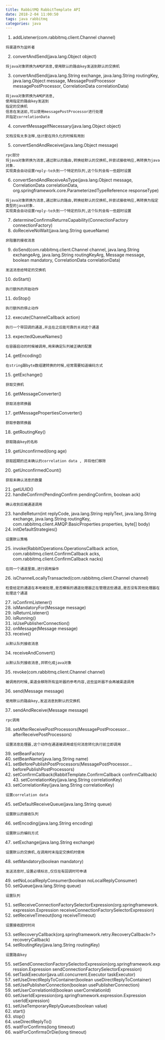 ```yaml
---
title: RabbitMQ RabbitTemplate API
date: 2018-2-04 11:00:50
tags: java rabbitmq
categories: java
---
```

1. addListener(com.rabbitmq.client.Channel channel)
```
将渠道作为监听者
```
2. convertAndSend(java.lang.Object object)
```
将java对象转换为AMQP消息,使用默认的路由key发送到默认的交换机
```
3. convertAndSend(java.lang.String exchange, java.lang.String routingKey, java.lang.Object message, MessagePostProcessor messagePostProcessor, CorrelationData correlationData)
```
将java对象转换为AMQP消息,
使用指定的路由key发送到
指定的交换机
信息在发送前,可以使用messagePostProcessor进行处理
并指定correlationData
```
4. convertMessageIfNecessary(java.lang.Object object) 
```
文档没有太多注释,估计是在持久化的时候有用到
```
5. 	convertSendAndReceive(java.lang.Object message)

```
rpc部分
将java对象转换为消息,通过默认的路由,转换给默认的交换机,并尝试接收响应,再转换为java对象.
实现类会自动设置reply-to头到一个特定的队列,这个队列会有一些超时设置
```
6. convertSendAndReceiveAsType(java.lang.Object message, CorrelationData correlationData, org.springframework.core.ParameterizedTypeReference<T> responseType)

```
将java对象转换为消息,通过默认的路由,转换给默认的交换机,并尝试接收响应,再转换为指定类型的java对象.
实现类会自动设置reply-to头到一个特定的队列,这个队列会有一些超时设置
```

7. determineConfirmsReturnsCapability(ConnectionFactory connectionFactory) 
8. doReceiveNoWait(java.lang.String queueName)

```
非阻塞的接收消息
```
9. doSend(com.rabbitmq.client.Channel channel, java.lang.String exchangeArg, java.lang.String routingKeyArg, Message message, boolean mandatory, CorrelationData correlationData)

```
发送消息给特定的交换机
```
10. doStart()

```
执行额外的开始动作
```
11. doStop()

```
执行额外的停止动作
```
12. execute(ChannelCallback<T> action)

```
执行一个带回调的通道,并且在之后能可靠的关闭这个通道
```
13. expectedQueueNames()

```
在容器启动的时候被调用,用来确定队列被正确的配置
```
14. getEncoding()

```
在string跟byte数组建转换的时候,经常需要知道编码方式
```
15. getExchange() 

```
获取交换机
```
16. getMessageConverter()

```
获取消息转换器
```
17. getMessagePropertiesConverter()

```
获取参数转换器
```
18. getRoutingKey() 

```
获取路由key的名称
```
19. getUnconfirmed(long age)

```
获取超期的还未确认的correlation data , 并将他们移除
```
20. getUnconfirmedCount()

```
获取未确认消息的数量
```
21. getUUID()
22. handleConfirm(PendingConfirm pendingConfirm, boolean ack)

```
确认收到后被通道调用
```
23. handleReturn(int replyCode, java.lang.String replyText, java.lang.String exchange, java.lang.String routingKey, com.rabbitmq.client.AMQP.BasicProperties properties, byte[] body) 
24. initDefaultStrategies()

```
设置默认策略
```
25. invoke(RabbitOperations.OperationsCallback<T> action, com.rabbitmq.client.ConfirmCallback acks, com.rabbitmq.client.ConfirmCallback nacks)

```
在同一个通道里面,进行调用操作
```
26. isChannelLocallyTransacted(com.rabbitmq.client.Channel channel)

```
检查给定的通道在本地被处理,是否模板的通道处理器正在管理这些通道,是否没有其他处理器在处理这个通道
```
27. isConfirmListener() 
28. isMandatoryFor(Message message)
29. isReturnListener() 
30. isRunning() 
31. isUsePublisherConnection()
32. onMessage(Message message) 
33. receive()

```
从默认队列接收消息
```
34. receiveAndConvert()

```
从默认队列接收消息,并转化成java对象
```
35. revoke(com.rabbitmq.client.Channel channel)

```
被调用的时候,渠道会移除所有监听器的参考内容,这些监听器不会再被渠道调用
```
36. send(Message message)

```
使用默认的路由key,发送消息到默认的交换机
```
37. sendAndReceive(Message message)

```
rpc调用
```
38. setAfterReceivePostProcessors(MessagePostProcessor... afterReceivePostProcessors)

```
设置消息处理器,这个动作在通道被调用或任何消息转化执行前立即调用
```
39. setBeanFactory
40. setBeanName(java.lang.String name) 
41. setBeforePublishPostProcessors(MessagePostProcessor... beforePublishPostProcessors)
42. setConfirmCallback(RabbitTemplate.ConfirmCallback confirmCallback) 43. setCorrelationKey(java.lang.String correlationKey)
44. setCorrelationKey(java.lang.String correlationKey)

```
设置correlation data
```
45. setDefaultReceiveQueue(java.lang.String queue)

```
设置默认的接收队列
```
46.	setEncoding(java.lang.String encoding)

```
设置默认的编码方式
```
47. setExchange(java.lang.String exchange)
```
设置默认的交换机,在调用时未指定交换机时使用
```
48. setMandatory(boolean mandatory)

```
发送消息时,设置必填标志,仅仅在有回调时可申请
```
49. setNoLocalReplyConsumer(boolean noLocalReplyConsumer)
50. setQueue(java.lang.String queue)	

```
设置队列
```
51. setReceiveConnectionFactorySelectorExpression(org.springframework.expression.Expression receiveConnectionFactorySelectorExpression)
52. setReceiveTimeout(long receiveTimeout)

```
设置接收超时时间
```
53. setRecoveryCallback(org.springframework.retry.RecoveryCallback<?> recoveryCallback)
54. setRoutingKey(java.lang.String routingKey)

```
设置路由key
```
55. setSendConnectionFactorySelectorExpression(org.springframework.expression.Expression sendConnectionFactorySelectorExpression)
56. setTaskExecutor(java.util.concurrent.Executor taskExecutor)
57. setUseDirectReplyToContainer(boolean useDirectReplyToContainer)
58. setUsePublisherConnection(boolean usePublisherConnection)
59. setUserCorrelationId(boolean userCorrelationId)
60. setUserIdExpression(org.springframework.expression.Expression userIdExpression)
61. setUseTemporaryReplyQueues(boolean value)
62. start() 
63. stop() 
64. useDirectReplyTo()
65. waitForConfirms(long timeout)
66. waitForConfirmsOrDie(long timeout)

